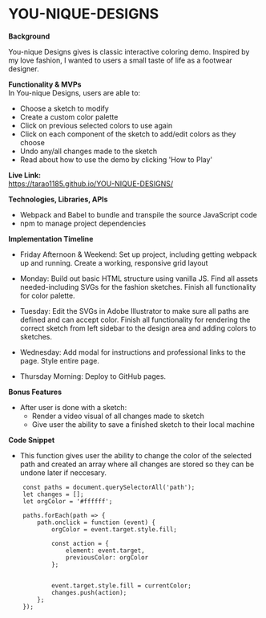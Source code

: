 # YOU-NIQUE-DESIGNS

**Background**

You-nique Designs gives is classic interactive coloring demo. Inspired by my love fashion, I wanted to users a small taste of life as a footwear designer.

**Functionality & MVPs**  
In You-nique Designs, users are able to:  
* Choose a sketch to modify  
* Create a custom color palette    
* Click on previous selected colors to use again  
* Click on each component of the sketch to add/edit colors as they choose  
* Undo any/all changes made to the sketch  
* Read about how to use the demo by clicking 'How to Play'  

**Live Link:**  
https://tarao1185.github.io/YOU-NIQUE-DESIGNS/

**Technologies, Libraries, APIs**  
* Webpack and Babel to bundle and transpile the source JavaScript code  
* npm to manage project dependencies  

**Implementation Timeline**  
* Friday Afternoon & Weekend: Set up project, including getting webpack up and running. Create a working, responsive grid layout  

* Monday: Build out basic HTML structure using vanilla JS. Find all assets needed-including SVGs for the fashion sketches. Finish all functionality for color palette.  

* Tuesday: Edit the SVGs in Adobe Illustrator to make sure all paths are defined and can accept color. Finish all functionality for rendering the correct sketch from left sidebar to the design area and adding colors to sketches.  

* Wednesday: Add modal for instructions and professional links to the page. Style entire page.  

* Thursday Morning: Deploy to GitHub pages.  

**Bonus Features**  
* After user is done with a sketch:  
  * Render a video visual of all changes made to sketch  
  * Give user the ability to save a finished sketch to their local machine  

**Code Snippet**  
* This function gives user the ability to change the color of the selected path and created an array where all changes are stored so they can be undone later if neccesary.  

```
    const paths = document.querySelectorAll('path');
    let changes = [];
    let orgColor = '#ffffff';

    paths.forEach(path => {
        path.onclick = function (event) {
            orgColor = event.target.style.fill;

            const action = {
                element: event.target,
                previousColor: orgColor
            };

 
            event.target.style.fill = currentColor;
            changes.push(action);
        };
    });
  ```
